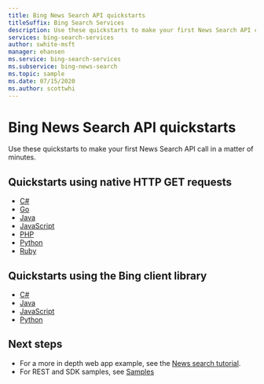 ```yaml
---
title: Bing News Search API quickstarts
titleSuffix: Bing Search Services
description: Use these quickstarts to make your first News Search API call in a matter of minutes.
services: bing-search-services
author: swhite-msft
manager: ehansen
ms.service: bing-search-services
ms.subservice: bing-news-search
ms.topic: sample
ms.date: 07/15/2020
ms.author: scottwhi
---
```


# Bing News Search API quickstarts

Use these quickstarts to make your first News Search API call in a matter of minutes.

## Quickstarts using native HTTP GET requests

- [C#](rest/csharp.md)
- [Go](rest/go.md)
- [Java](rest/java.md)
- [JavaScript](rest/nodejs.md)
- [PHP](rest/php.md)
- [Python](rest/python.md)
- [Ruby](rest/ruby.md)


## Quickstarts using the Bing client library

- [C#](sdk/news-search-client-library-csharp.md)
- [Java](sdk/news-search-client-library-java.md)
- [JavaScript](sdk/news-search-client-library-javascript.md)
- [Python](sdk/news-search-client-library-python.md)


## Next steps

- For a more in depth web app example, see the [News search tutorial](../tutorial/bing-news-search-single-page-app.md).
- For REST and SDK samples, see [Samples](../samples.md)
